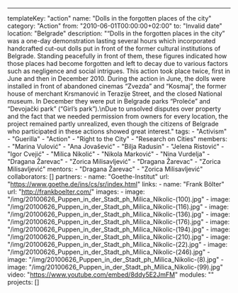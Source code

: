 ---
  templateKey: "action"
  name: "Dolls in the forgotten places of the city"
  category: "Action"
  from: "2010-06-01T00:00:00+02:00"
  to: "Invalid date"
  location: "Belgrade"
  description: "“Dolls in the forgotten places in the city” was a one-day demonstration lasting several hours which incorporated handcrafted cut-out dolls put in front of the former cultural institutions of Belgrade. Standing peacefully in front of them, these figures indicated how those places had become forgotten and left to decay due to various factors such as negligence and social intrigues. This action took place twice, first in June and then in December 2010. During the action in June, the dolls were installed in front of abandoned cinemas “Zvezda” and “Kosmaj”, the former house of merchant Krsmanović in Terazije Street, and the closed National museum. In December they were put in Belgrade parks “Proleće” and “Devojački park” (“Girl’s park”).\nDue to unsolved disputes over property and the fact that we needed permission from owners for every location, the project remained partly unrealized, even though the citizens of Belgrade who participated in these actions showed great interest."
  tags: 
    - "Activism"
    - "Guerilla"
    - "Action"
    - "Right to the City"
    - "Research on Cities"
  members: 
    - "Marina Vulović"
    - "Ana Jovašević"
    - "Bilja Radusin"
    - "Jelena Ristović"
    - "Igor Cvejić"
    - "Milica Nikolić"
    - "Nikola Marković"
    - "Nina Vurdelja"
    - "Dragana Žarevac"
    - "Zorica Milisavljević"
    - "Dragana Žarevac"
    - "Zorica Milisavljević"
  mentors: 
    - "Dragana Žarevac"
    - "Zorica Milisavljević"
  collaborators: []
  partners: 
    - 
      name: "Goethe-Institut"
      url: "https://www.goethe.de/ins/cs/sr/index.html"
  links: 
    - 
      name: "Frank Bölter"
      url: "http://frankboelter.com/"
  images: 
    - 
      image: "/img/20100626_Puppen_in_der_Stadt_ph_Milica_Nikolic-(100).jpg"
    - 
      image: "/img/20100626_Puppen_in_der_Stadt_ph_Milica_Nikolic-(116).jpg"
    - 
      image: "/img/20100626_Puppen_in_der_Stadt_ph_Milica_Nikolic-(136).jpg"
    - 
      image: "/img/20100626_Puppen_in_der_Stadt_ph_Milica_Nikolic-(176).jpg"
    - 
      image: "/img/20100626_Puppen_in_der_Stadt_ph_Milica_Nikolic-(194).jpg"
    - 
      image: "/img/20100626_Puppen_in_der_Stadt_ph_Milica_Nikolic-(210).jpg"
    - 
      image: "/img/20100626_Puppen_in_der_Stadt_ph_Milica_Nikolic-(22).jpg"
    - 
      image: "/img/20100626_Puppen_in_der_Stadt_ph_Milica_Nikolic-(246).jpg"
    - 
      image: "/img/20100626_Puppen_in_der_Stadt_ph_Milica_Nikolic-(8).jpg"
    - 
      image: "/img/20100626_Puppen_in_der_Stadt_ph_Milica_Nikolic-(99).jpg"
  video: "https://www.youtube.com/embed/8ddy5E2JmFM"
  modules: ""
  projects: []
